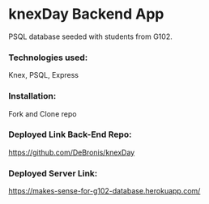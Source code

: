 # knexDay Backend App

PSQL database seeded with students from G102.

### Technologies used:

Knex, PSQL, Express

### Installation:

Fork and Clone repo

### Deployed Link Back-End Repo:

https://github.com/DeBronis/knexDay

### Deployed Server Link:

https://makes-sense-for-g102-database.herokuapp.com/
